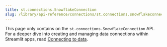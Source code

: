```yaml
---
title: st.connections.SnowflakeConnection
slug: /library/api-reference/connections/st.connections.snowflakeconnection
---
```


<Tip>

This page only contains on the `st.connections.SnowflakeConnection` API. For a deeper dive into creating and managing data connections within Streamlit apps, read [Connecting to data](/library/advanced-features/connecting-to-data).

</Tip>

<Autofunction function="streamlit.connections.SnowflakeConnection" />

<Autofunction function="streamlit.connections.SnowflakeConnection.cursor" />

<Autofunction function="streamlit.connections.SnowflakeConnection.query" />

<Autofunction function="streamlit.connections.SnowflakeConnection.raw_connection" />

<Autofunction function="streamlit.connections.SnowflakeConnection.reset" />

<Autofunction function="streamlit.connections.SnowflakeConnection.session" />

<Autofunction function="streamlit.connections.SnowflakeConnection.write_pandas" />
